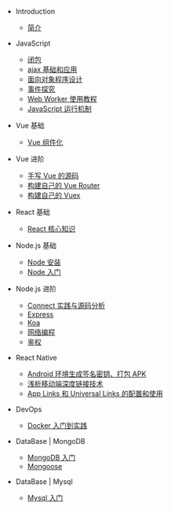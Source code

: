 - Introduction

  - [简介](/README.md)

- JavaScript

  - [闭包](/javascript/closure.md)
  - [ajax 基础和应用](/javascript/ajax.md)
  - [面向对象程序设计](/javascript/object.md)
  - [事件探究](/javascript/event.md)
  - [Web Worker 使用教程](/javascript/web-worker.md)
  - [JavaScript 运行机制](/javascript/operation.md)

- Vue 基础

  - [Vue 组件化](/vue/component.md)

- Vue 进阶

  - [手写 Vue 的源码](/vue/vue-source.md)
  - [构建自己的 Vue Router](/vue/router-source.md)
  - [构建自己的 Vuex](/vue/vuex-source.md)

- React 基础

  - [React 核心知识](/react/base.md)

- Node.js 基础

  - [Node 安装](/node/install.md)
  - [Node 入门](/node/base.md)

- Node.js 进阶

  - [Connect 实践与源码分析](/node/connect.md)
  - [Express](/node/express.md)
  - [Koa](/node/koa.md)
  - [网络编程](/node/web-program.md)
  - [鉴权](/node/authentication.md)

- React Native

  - [Android 环境生成签名密钥、打包 APK](/react-native/sign-package.md)
  - [浅析移动端深度链接技术](/react-native/deep-links.md)
  - [App Links 和 Universal Links 的配置和使用](/react-native/app&universal-links.md)

- DevOps

  - [Docker 入门到实践](/docker/base.md)

- DataBase | MongoDB

  - [MongoDB 入门](/database/mongodb.md)
  - [Mongoose](/database/mongodb.md)

- DataBase | Mysql
  - [Mysql 入门](/database/mysql.md)
